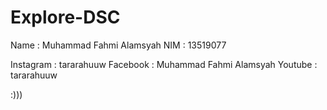 # Explore-DSC

Name : Muhammad Fahmi Alamsyah
NIM : 13519077

Instagram : tararahuuw
Facebook : Muhammad Fahmi Alamsyah
Youtube : tararahuuw

:)))
